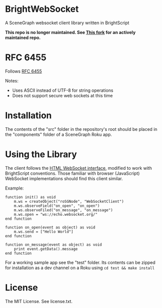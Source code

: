 # BrightWebSocket

A SceneGraph websocket client library written in BrightScript

**This repo is no longer maintained. See [This fork](https://github.com/SuitestAutomation/BrightWebSocket) for an actively maintained repo.**

# RFC 6455

Follows [RFC 6455](https://tools.ietf.org/html/rfc6455)

Notes:

- Uses ASCII instead of UTF-8 for string operations
- Does not support secure web sockets at this time

# Installation

The contents of the "src" folder in the repository's root should be placed
 in the "components" folder of a SceneGraph Roku app.

# Using the Library

The client follows the
 [HTML WebSocket interface](https://html.spec.whatwg.org/multipage/web-sockets.html#the-websocket-interface),
 modified to work with BrightScript conventions. Those familiar with browser
 (JavaScript) WebSocket implementations should find this client similar.

Example:

```brightscript
function init() as void
    m.ws = createObject("roSGNode", "WebSocketClient")
    m.ws.observeField("on_open", "on_open")
    m.ws.observeFiled("on_message", "on_message")
    m.ws.open = "ws://echo.websocket.org/"
end function

function on_open(event as object) as void
    m.ws.send = ["Hello World"]
end function

function on_message(event as object) as void
    print event.getData().message
end function
```

For a working sample app see the "test" folder. Its contents can be zipped for
 installation as a dev channel on a Roku using `cd test && make install`

# License

The MIT License. See license.txt.
